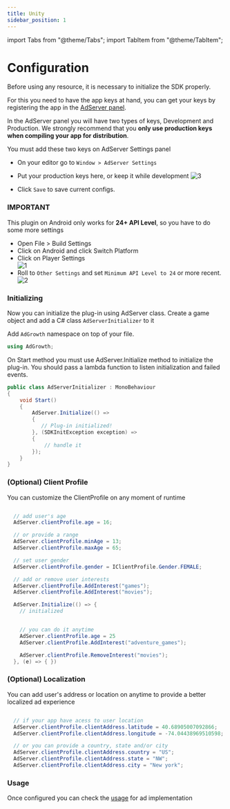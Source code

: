 ```yaml
---
title: Unity
sidebar_position: 1
---
```


import Tabs from "@theme/Tabs";
import TabItem from "@theme/TabItem";

# Configuration

Before using any resource, it is necessary to initialize the SDK properly.

For this you need to have the app keys at hand, you can get your keys by registering the app in the [AdServer panel](https://adserver.adgrowth.com/mfe-apps/apps).

In the AdServer panel you will have two types of keys, Development and Production. We strongly recommend that you **only use production keys when compiling your app for distribution**.
​

You must add these two keys on AdServer Settings panel

- On your editor go to `Window > AdServer Settings`
- Put your production keys here, or keep it while development
  ![3](https://github.com/Ad-Growth/ad-sdk-unity/assets/78423625/80c5eb31-e368-4dc0-82e2-21e76122e7f5)

- Click `Save` to save current configs.

### IMPORTANT

This plugin on Android only works for **24+ API Level**, so you have to do some more settings​

- Open File > Build Settings
- Click on Android and click Switch Platform
- Click on Player Settings<br/>
  ![1](https://github.com/Ad-Growth/ad-sdk-unity/assets/78423625/9ffc6e3a-2772-4a2d-b823-b859540993a3)
- Roll to `Other Settings` and set `Minimum API Level to 24` or more recent.
  ![2](https://github.com/Ad-Growth/ad-sdk-unity/assets/78423625/10ec5ca4-d541-4a8c-b1af-e82926df04c0)

### Initializing

Now you can initialize the plug-in using AdServer class.
Create a game object and add a C# class `AdServerInitializer` to it

Add `AdGrowth` namespace on top of your file.

```csharp
using AdGrowth;
```

On Start method you must use AdServer.Initialize method to initialize the plug-in.
You should pass a lambda function to listen initialization and failed events.

```csharp
public class AdServerInitializer : MonoBehaviour
{
    void Start()
    {
        AdServer.Initialize(() =>
        {
           // Plug-in initialized!
        }, (SDKInitException exception) =>
        {
            // handle it
        });
    }
}
```

### (Optional) Client Profile

You can customize the ClientProfile on any moment of runtime

```csharp

  // add user's age
  AdServer.clientProfile.age = 16;

  // or provide a range
  AdServer.clientProfile.minAge = 13;
  AdServer.clientProfile.maxAge = 65;

  // set user gender
  AdServer.clientProfile.gender = IClientProfile.Gender.FEMALE;

  // add or remove user interests
  AdServer.clientProfile.AddInterest("games");
  AdServer.clientProfile.AddInterest("movies");

  AdServer.Initialize(() => {
    // initialized


    // you can do it anytime
    AdServer.clientProfile.age = 25
    AdServer.clientProfile.AddInterest("adventure_games");

    AdServer.clientProfile.RemoveInterest("movies");
  }, (e) => { })

```

### (Optional) Localization

You can add user's address or location on anytime to provide a better localized ad experience

```csharp

  // if your app have acess to user location
  AdServer.clientProfile.clientAddress.latitude = 40.68905007092866;
  AdServer.clientProfile.clientAddress.longitude = -74.04438969510598;

  // or you can provide a country, state and/or city
  AdServer.clientProfile.clientAddress.country = "US";
  AdServer.clientProfile.clientAddress.state = "NW";
  AdServer.clientProfile.clientAddress.city = "New york";
```

### Usage

Once configured you can check the [usage](../../usage/) for ad implementation
